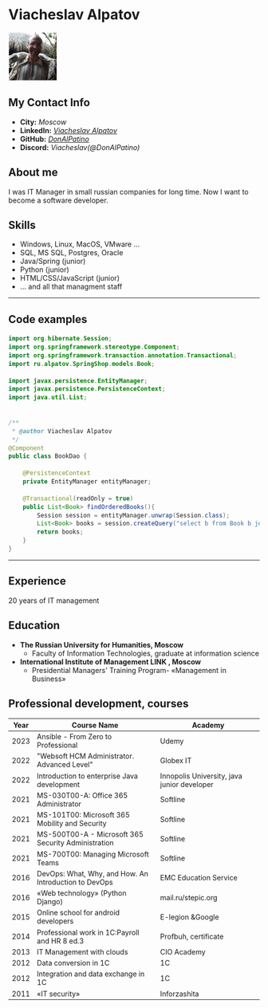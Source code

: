# Viacheslav Alpatov

![photo](slava.png "А это я")

## My Contact Info

* **City:** *Moscow*
* **LinkedIn:** *[Viacheslav Alpatov](https://www.linkedin.com/in/viacheslav-alpatov/)*
* **GitHub:** *[DonAlPatino](https://github.com/DonAlPatino)*
* **Discord:** *Viacheslav(@DonAlPatino)*


## About me

I was IT Manager in small russian companies for long time. Now I want to become a software developer.

## Skills

* Windows, Linux, MacOS, VMware ...
* SQL, MS SQL, Postgres, Oracle
* Java/Spring (junior)
* Python (junior)
* HTML/CSS/JavaScript (junior)
* ... and all that managment staff

--------------

## Code examples

```java
import org.hibernate.Session;
import org.springframework.stereotype.Component;
import org.springframework.transaction.annotation.Transactional;
import ru.alpatov.SpringShop.models.Book;

import javax.persistence.EntityManager;
import javax.persistence.PersistenceContext;
import java.util.List;


/**
 * @author Viacheslav Alpatov
 */
@Component
public class BookDao {

    @PersistenceContext
    private EntityManager entityManager;

    @Transactional(readOnly = true)
    public List<Book> findOrderedBooks(){
        Session session = entityManager.unwrap(Session.class);
        List<Book> books = session.createQuery("select b from Book b join fetch b.purchases p join fetch p.account").getResultList();
        return books;
    }
}
```
--------------
## Experience

20 years of IT management 

## Education

* **The Russian University for Humanities, Moscow**
    * Faculty of Information Technologies, graduate at information science
* **International Institute of Management LINK , Moscow**
    * Presidential Managers' Training Program- «Management in Business»

## Professional development, courses

Year|Course Name|Academy
----|-----------|-------
2023|Ansible - From Zero to Professional|Udemy
2022|"Websoft HСM Administrator. Advanced Level"|Globex IT
2022|Introduction to enterprise Java development|Innopolis University, java junior developer
2021|MS-030T00-A: Office 365 Administrator|Softline
2021|MS-101T00: Microsoft 365 Mobility and Security|Softline
2021|MS-500T00-A - Microsoft 365 Security Administration|Softline
2021|MS-700T00: Managing Microsoft Teams|Softline
2016|DevOps: What, Why, and How. An Introduction to DevOps|EMC Education Service
2016|«Web technology» (Python Django)|mail.ru/stepic.org
2015|Online school for android developers|E-legion &Google
2014|Professional work in 1C:Payroll and HR 8 ed.3|Profbuh, certificate
2013|IT Management with clouds|CIO Academy
2012|Data conversion in 1C|1C
2012|Integration and data exchange in 1C|1C
2011|«IT security»|Inforzashita